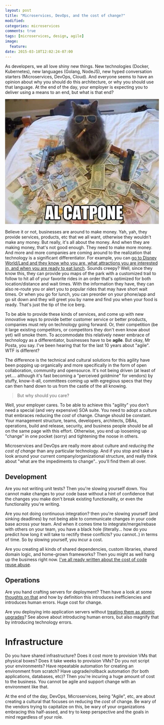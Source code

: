 ```yaml
---
layout: post
title: "Microservices, DevOps, and the cost of change?"
modified:
categories: microservices
comments: true
tags: [microservices, design, agile]
image:
  feature:
date: 2015-03-10T12:02:24-07:00
---
```


As developers, we all love shiny new things. New technologies (Docker, Kubernetes), new languages (Golang, NodeJS), new hyped conversation starters (Microservices, DevOps, Cloud). And everyone seems to have an opinion about why you should do this architecture, or why you should use that language. At the end of the day, your employer is expecting you to deliver using a means to an end, but what is that end?

![cat money](/images/cat-money.jpg)

Believe it or not, businesses are around to make money. Yah, yah, they provide services, products, etc that we all want, otherwise they wouldn't make any money. But really, it's all about the money. And when they are making money, that's not good enough. They need to make more money. And more and more companies are coming around to the realization that technology is a significant differentiator. For example, you can [go to Disney World/Land and they know who you are, what attractions you are interested in, and when you are ready to eat lunch](http://www.wired.com/2015/03/disney-magicband/?mbid=social_twitter). Sounds creepy? Well, since they know this, they can provide you maps of the park with a customized trail to follow to hit all of your favorite rides in an order that's optimized for both location/distance and wait times. With the information they have, they can also re-route you or alert you to popular rides that may have short wait times. Or when you go for lunch, you can preorder on your phone/app and go sit down and they will greet you by name and find you when your food is ready. That's just the tip of the ice berg.
  
To be able to provide these kinds of services, and come up with new innovative ways to provide better customer service or better products, companies must rely on technology going forward. Or, their competition (be it large existing competitors, or competitors they don't even know about yet) will smoke them. To accommodate this relatively newer embrace of technology as a differentiator, businesses have to be __agile__. But okay, Mr Posta, you say. I've been hearing that for the last 10 years about "agile". WTF is different?
  
  
The difference is the technical and cultural solutions for this agility have been popping up organically and more specifically in the form of open collaboration, community and opensource. It's not being driven (at least of yet.... although it's fast becoming a "perceived goldmine" for vendors) by stuffy, know-it-all, committees coming up with egregious specs that they can then hand down to us from the castle of the all knowing. 

> But why should you care?

Well, your employer cares. To be able to achieve this "agility" you don't need a special (and very expensive) SOA suite. You need to adopt a culture that embraces reducing the _cost_ of change. Change should be constant. Your management structure, teams, developers, architects, DBAs, operations, build and release, security, and business people should be all on the same page with this effort. Otherwise, you end up loosening up "change" in one pocket (sorry) and tightening the noose in others. 

Microservices and DevOps are really more about culture and _reducing the cost of change_ than any particular technology. And if you stop and take a look around your current company/organizational structure, and really think about "what are the impediments to change".. you'll find them all over.
 
## Development
Are you not writing unit tests? Then you're slowing yourself down. You cannot make changes to your code base without a hint of confidence that the changes you make don't break existing functionality, or even the functionality you're writing.
 
Are you not doing continuous integration? then you're slowing yourself (and sinking deadlines) by not being able to communicate changes in your code base across your team. And when it comes time to integrate/merge/rebase with others on your team, you have a black hole (literally... how do you predict how long it will take to rectify these conflicts? you cannot..) in terms of time. So by slowing yourself, you incur a cost.
   
Are you creating all kinds of shared dependencies, custom libraries, shared domain logic, and home-grown frameworks? Then you might as well hang up the business right now. [I've all ready written about the cost of code reuse abuse](http://blog.christianposta.com/design/the-cost-of-code-reuse-abuse/).

## Operations
Are you hand crafting servers for deployment? Then have a look at some [thoughts on that](https://blog.engineyard.com/2014/pets-vs-cattle) and how by definition this introduces inefficiencies and introduces human errors. Huge cost for change. 

Are you deploying into application servers without [treating them as atomic upgrades](https://medium.com/@jstrachan/the-decline-of-java-application-servers-when-using-docker-containers-edbe032e1f30)? See above about introducing human errors, but also magnify that by introducing technology errors.

# Infrastructure
Do you have shared infrastructure? Does it cost more to provision VMs that physical boxes? Does it take weeks to provision VMs? Do you not script your environments? Have repeatable automation for creating an environment from scratch? Have upgrade/rollback automation (for both applications, databases, etc)? Then you're incuring a huge amount of cost to the business. You cannot be agile and support change with an environment like that.


At the end of the day, DevOps, Microservices, being "Agile", etc, are about creating a cultural that focuses on reducing the _cost_ of change. Be wary of the vendors trying to capitalize on this, be wary of your organizations embracing this half-assed, and try to keep perspective and the goals in mind regardless of your role. 